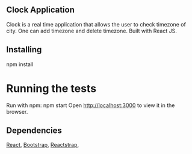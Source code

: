 ## Clock Application
  
  Clock is a real time application that allows the user to check timezone of city. One can add timezone and delete timezone. Built with React JS.

## Installing

  npm install
  
# Running the tests
  
  Run with npm: npm start
  Open [http://localhost:3000](http://localhost:3000) to view it in the browser.
 
## Dependencies

  [React](https://reactjs.org/), [Bootstrap](https://getbootstrap.com/), [Reactstrap](https://reactstrap.github.io/), 
